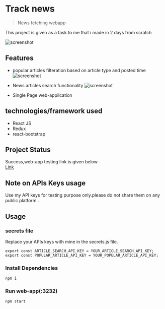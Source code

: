 # Track news

> News fetching webapp

This project is given as a task to me that i made in 2 days from scratch

![screenshot](https://user-images.githubusercontent.com/69501650/130357971-650b6e62-e8c5-4127-ae84-fa4dd5234e32.jpeg)

## Features

- popular articles filteration based on article type and posted time
  ![screenshot](https://user-images.githubusercontent.com/69501650/130357974-4de7a570-a16f-40c0-93e8-beb90b27a895.jpeg)

- News articles search functionality
  ![screenshot](https://user-images.githubusercontent.com/69501650/130357973-cbecf406-a226-41c0-b1b2-008bdfdcf218.jpeg)

- Single Page web-appilcation

## technologies/framework used

- React JS
- Redux
- react-bootstrap

## Project Status

Success,web-app testing link is given below
<br/>
<a href="https://tracknews.netlify.app/" target="_blank">Link</a>

## Note on APIs Keys usage

Use my API keys for testing purpose only.please do not share them on any public platform .

## Usage

### secrets file

Replace your APIs keys with mine in the secrets.js file.

```
export const ARTICLE_SEARCH_API_KEY = YOUR_ARTICLE_SEARCH_API_KEY;
export const POPULAR_ARTICLE_API_KEY = YOUR_POPULAR_ARTICLE_API_KEY;

```

### Install Dependencies

```
npm i
```

### Run web-app(:3232)

```
npm start
```
